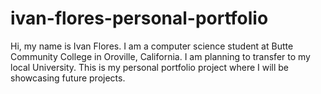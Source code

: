 # ivan-flores-personal-portfolio
Hi, my name is Ivan Flores. I am a computer science student at Butte Community College in Oroville, California. I am planning to transfer to my local University. This is my personal portfolio project where I will be showcasing future projects.
